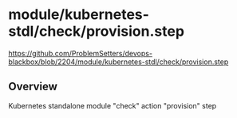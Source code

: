 # module/kubernetes-stdl/check/provision.step

https://github.com/ProblemSetters/devops-blackbox/blob/2204/module/kubernetes-stdl/check/provision.step

## Overview

Kubernetes standalone module "check" action "provision" step


